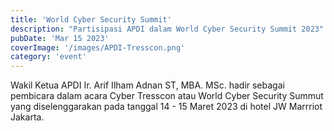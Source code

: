 ```yaml
---
title: 'World Cyber Security Summit'
description: "Partisipasi APDI dalam World Cyber Security Summit 2023"
pubDate: 'Mar 15 2023'
coverImage: '/images/APDI-Tresscon.png'
category: 'event'
---
```


Wakil Ketua APDI Ir. Arif Ilham Adnan ST, MBA. MSc. hadir sebagai pembicara dalam acara Cyber Tresscon atau World Cyber Security Summut yang diselenggarakan pada tanggal 14 - 15 Maret 2023 di hotel JW Marrriot Jakarta.

